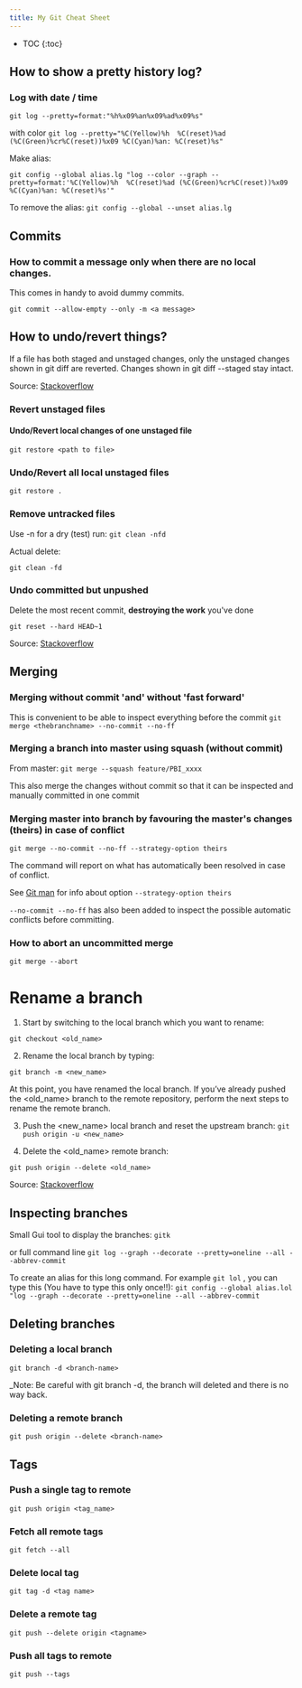 ```yaml
---
title: My Git Cheat Sheet
---
```


* TOC
{:toc}
## How to show a pretty history log?

### Log with date / time
`git log --pretty=format:"%h%x09%an%x09%ad%x09%s"`

with color
`git log --pretty="%C(Yellow)%h  %C(reset)%ad (%C(Green)%cr%C(reset))%x09 %C(Cyan)%an: %C(reset)%s"`

Make alias:

`git config --global alias.lg "log --color --graph --pretty=format:'%C(Yellow)%h  %C(reset)%ad (%C(Green)%cr%C(reset))%x09 %C(Cyan)%an: %C(reset)%s'"`

To remove the alias:
`git config --global --unset alias.lg`

## Commits

### How to commit a message only when there are no local changes. 

This comes in handy to avoid dummy commits.

`git commit --allow-empty --only -m <a message>`

## How to undo/revert things?

If a file has both staged and unstaged changes, only the unstaged changes shown in git diff are reverted. Changes shown in git diff --staged stay intact.

Source: [Stackoverflow](https://stackoverflow.com/questions/52704/how-do-i-discard-unstaged-changes-in-git#:~:text=If%20a%20file%20has%20both,diff%20%2D%2Dstaged%20stay%20intact.&text=Before%20Git%202.23-,For%20all%20unstaged%20files%20in%20current%20working,git%20checkout%20%2D%2D%20.)

### Revert unstaged files

#### Undo/Revert local changes of one unstaged file

`git restore <path to file>`

### Undo/Revert all local unstaged files

`git restore .`

### Remove untracked files

Use -n for a dry (test) run:
`git clean -nfd`

Actual delete:

`git clean -fd`

### Undo committed but unpushed

Delete the most recent commit, **destroying the work** you've done

`git reset --hard HEAD~1 `

Source: [Stackoverflow](https://stackoverflow.com/questions/3197413/how-do-i-delete-unpushed-git-commits)

## Merging

### Merging without commit 'and' without 'fast forward'

This is convenient to be able to inspect everything before the commit
`git merge <thebranchname> --no-commit --no-ff`

### Merging a branch into master using squash (without commit)

From master:
`git merge --squash feature/PBI_xxxx`

This also merge the changes without commit so that it can be inspected and manually committed in one commit

### Merging master into branch by favouring the master's changes (theirs) in case of conflict

`git merge --no-commit --no-ff --strategy-option theirs`

The command will report on what has automatically been resolved in case of conflict.

See [Git man](https://gitirc.eu/git-merge.html) for info about option `--strategy-option theirs`

`--no-commit --no-ff` has also been added to inspect the possible automatic conflicts before committing.

### How to abort an uncommitted merge

`git merge --abort`

# Rename a branch

1. Start by switching to the local branch which you want to rename:

`git checkout <old_name>`

2. Rename the local branch by typing:

`git branch -m <new_name>`

At this point, you have renamed the local branch.
If you’ve already pushed the <old_name> branch to the remote repository, perform the next steps to rename the remote branch.

3. Push the <new_name> local branch and reset the upstream branch:
`git push origin -u <new_name>`

4. Delete the <old_name> remote branch:

`git push origin --delete <old_name>`

Source: [Stackoverflow](https://stackoverflow.com/questions/30590083/how-do-i-rename-both-a-git-local-and-remote-branch-name)

## Inspecting branches

Small Gui tool to display the branches:
`gitk`

or full command line
`git log --graph --decorate --pretty=oneline --all --abbrev-commit`

To create an alias for this long command. For example `git lol` , you can type this (You have to type this only once!!):
`git config --global alias.lol "log --graph --decorate --pretty=oneline --all --abbrev-commit`

## Deleting branches

### Deleting a **local** branch

`git branch -d <branch-name>` 

_Note: Be careful with git branch -d, the branch will deleted and there is no way back.

### Deleting a **remote** branch

`git push origin --delete <branch-name>`

## Tags

### Push a single tag to remote

`git push origin <tag_name>`

### Fetch all remote tags

`git fetch --all`

### Delete local tag

`git tag -d <tag name>`

### Delete a remote tag

`git push --delete origin <tagname>`

### Push all tags to remote

`git push --tags`
